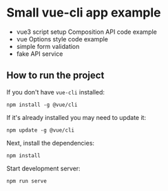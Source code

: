 # Small vue-cli app example

- vue3 script setup Composition API code example
- vue Options style code example
- simple form validation
- fake API service

## How to run the project

If you don't have `vue-cli` installed:

```
npm install -g @vue/cli
```

If it's already installed you may need to update it:

```
npm update -g @vue/cli
```

Next, install the dependencies:

```
npm install
```

Start development server:

```
npm run serve
```

